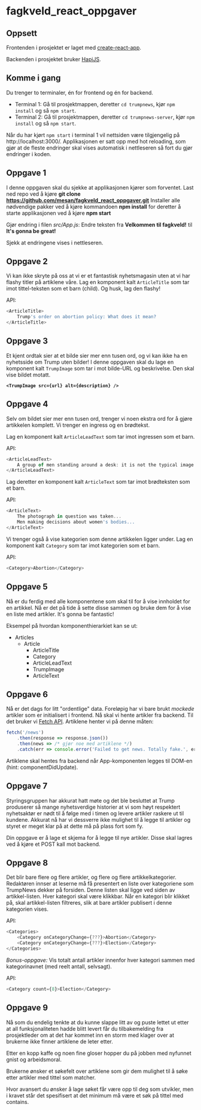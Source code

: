 # fagkveld_react_oppgaver

## Oppsett

Frontenden i prosjektet er laget med [create-react-app](https://github.com/facebookincubator/create-react-app).

Backenden i prosjektet bruker [HapiJS](https://hapijs.com).

## Komme i gang 
Du trenger to terminaler, én for frontend og én for backend.

* Terminal 1: Gå til prosjektmappen, deretter `cd trumpnews`, kjør `npm install` og så `npm start`.
* Terminal 2: Gå til prosjektmappen, deretter `cd trumpnews-server`, kjør `npm install` og så `npm start`.

Når du har kjørt `npm start` i terminal 1 vil nettsiden være tilgjengelig på http://localhost:3000/. Applikasjonen er satt opp med hot reloading, som gjør at de fleste endringer skal vises automatisk i nettleseren så fort du gjør endringer i koden.

## Oppgave 1
I denne oppgaven skal du sjekke at applikasjonen kjører som forventet.
Last ned repo ved å kjøre **git clone https://github.com/mesan/fagkveld_react_oppgaver.git**
Installer alle nødvendige pakker ved å kjøre kommandoen **npm install** for deretter å starte applikasjonen ved å kjøre **npm start**

Gjør endring i filen *src/App.js*:
Endre teksten fra **Velkommen til fagkveld!** til **It's gonna be great!**

Sjekk at endringene vises i nettleseren.

## Oppgave 2
Vi kan ikke skryte på oss at vi er et fantastisk nyhetsmagasin uten at vi har flashy titler på artiklene våre. Lag en komponent kalt `ArticleTitle` som tar imot tittel-teksten som et barn (child). Og husk, lag den flashy!

API:
```js
<ArticleTitle>
	Trump's order on abortion policy: What does it mean?
</ArticleTitle>
```

## Oppgave 3
Et kjent ordtak sier at et bilde sier mer enn tusen ord, og vi kan ikke ha en nyhetsside om Trump uten bilder! I denne oppgaven skal du lage en komponent kalt `TrumpImage` som tar i mot bilde-URL og beskrivelse. Den skal vise bildet motatt.

**`<TrumpImage src={url} alt={description} />`**

## Oppgave 4
Selv om bildet sier mer enn tusen ord, trenger vi noen ekstra ord for å gjøre artikkelen komplett. Vi trenger en ingress og en brødtekst.

Lag en komponent kalt `ArticleLeadText` som tar imot ingressen som et barn.

API:
```js
<ArticleLeadText>
	A group of men standing around a desk: it is not the typical image that goes viral online.
</ArticleLeadText>
```

Lag deretter en komponent kalt `ArticleText` som tar imot brødteksten som et barn.

API:
```js
<ArticleText>
	The photograph in question was taken...
    Men making decisions about women's bodies...
</ArticleText>
````

Vi trenger også å vise kategorien som denne artikkelen ligger under. Lag en komponent kalt `Category` som tar imot kategorien som et barn.

API:
```js
<Category>Abortion</Category>
```

## Oppgave 5
Nå er du ferdig med alle komponentene som skal til for å vise innholdet for en artikkel. Nå er det på tide å sette disse sammen og bruke dem for å vise en liste med artikler. It's gonna be fantastic!

Eksempel på hvordan komponenthierarkiet kan se ut:
- Articles
    - Article
        - ArticleTitle
        - Category
        - ArticleLeadText
        - TrumpImage
        - ArticleText

## Oppgave 6
Nå er det dags for litt "ordentlige" data. Foreløpig har vi bare brukt _mockede_ artikler som er initialisert i frontend. Nå skal vi hente artikler fra backend. Til det bruker vi [Fetch API](https://developer.mozilla.org/en-US/docs/Web/API/Fetch_API). Artiklene henter vi på denne måten:

```js
fetch('/news')
	.then(response => response.json())
    .then(news => /* gjør noe med artiklene */)
    .catch(err => console.error('Failed to get news. Totally fake.', err));
```

Artiklene skal hentes fra backend når App-komponenten legges til DOM-en (hint: componentDidUpdate).


## Oppgave 7
Styringsgruppen har akkurat hatt møte og det ble besluttet at Trump produserer så mange nyhetsverdige historier at vi som høyt respektert nyhetsaktør er nødt til å følge med i timen og levere artikler raskere ut til kundene. Akkurat nå har vi dessverre ikke mulighet til å legge til artikler og styret er meget klar på at dette må på plass fort som fy.

Din oppgave er å lage et skjema for å legge til nye artikler. Disse skal lagres ved å kjøre et POST kall mot backend.

## Oppgave 8
Det blir bare flere og flere artikler, og flere og flere artikkelkategorier. Redaktøren innser at leserne må få presentert en liste over kategoriene som TrumpNews dekker på forsiden. Denne listen skal ligge ved siden av artikkel-listen. Hver kategori skal være klikkbar. Når en kategori blir klikket på, skal artikkel-listen filtreres, slik at bare artikler publisert i denne kategorien vises.

API:
```js
<Categories>
	<Category onCategoryChange={???}>Abortion</Category>
    <Category onCategoryChange={???}>Election</Category>
</Categories>
```

_Bonus-oppgave:_ Vis totalt antall artikler innenfor hver kategori sammen med kategorinavnet (med reelt antall, selvsagt).

API:
```js
<Category count={8}>Election</Category>
```

## Oppgave 9
Nå som du endelig tenkte at du kunne slappe litt av og puste lettet ut etter at all funksjonaliteten hadde blitt levert får du tilbakemelding fra prosjektleder om at det har kommet inn en storm med klager over at brukerne ikke finner artiklene de leter etter.

Etter en kopp kaffe og noen fine gloser hopper du på jobben med nyfunnet gnist og arbeidsmoral.

Brukerne ønsker et søkefelt over artiklene som gir dem mulighet til å søke etter artikler med tittel som matcher.

Hvor avansert du ønsker å lage søket får være opp til deg som utvikler, men i kravet står det spesifisert at det minimum må være et søk på tittel med contains.
